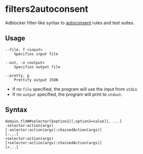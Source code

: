 # filters2autoconsent

Adblocker filter-like syntax to [autoconsent](https://github.com/duckduckgo/autoconsent) rules and test suites.

## Usage

```
--file, f <input>
    Specifies input file

--out, -o <output>
    Specifies output file

--pretty, p
    Prettify output JSON
```

- If no `file` specified, the program will use the input from `stdin`.
- If no `output` specified, the program will print to `stdout`.

## Syntax

```
domain.tld##selector[$option1][,option2=value][, ...]
-selector:action(args)
[-selector:action(args):chainedAction(args)]
[-...]
+selector:action(args)
[+selector:action(args):chainedAction(args)]
[+...]
```
